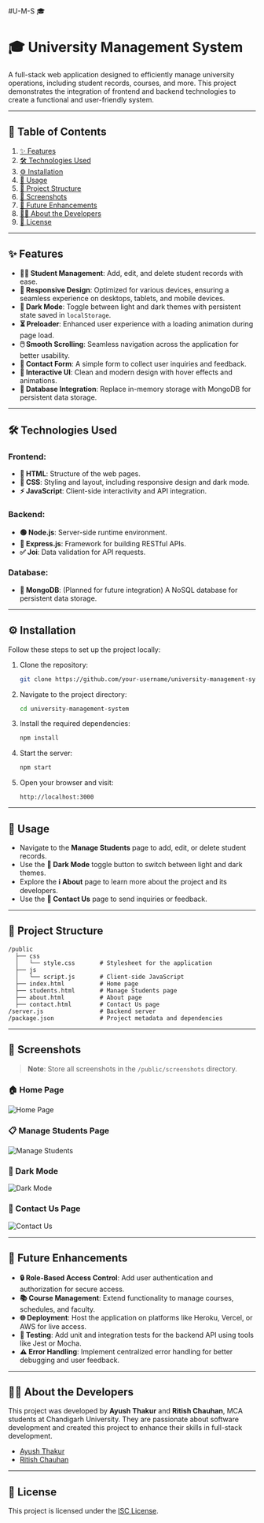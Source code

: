 #U-M-S 🎓

# 🎓 University Management System

A full-stack web application designed to efficiently manage university operations, including student records, courses, and more. This project demonstrates the integration of frontend and backend technologies to create a functional and user-friendly system.

---

## 📑 Table of Contents

1. [✨ Features](#features)
2. [🛠️ Technologies Used](#technologies-used)
3. [⚙️ Installation](#installation)
4. [🚀 Usage](#usage)
5. [📂 Project Structure](#project-structure)
6. [📸 Screenshots](#screenshots)
7. [🔮 Future Enhancements](#future-enhancements)
8. [👩‍💻 About the Developers](#about-the-developers)
9. [📜 License](#license)

---

## ✨ Features

- **👨‍🎓 Student Management**: Add, edit, and delete student records with ease.
- **📱 Responsive Design**: Optimized for various devices, ensuring a seamless experience on desktops, tablets, and mobile devices.
- **🌙 Dark Mode**: Toggle between light and dark themes with persistent state saved in `localStorage`.
- **⏳ Preloader**: Enhanced user experience with a loading animation during page load.
- **🖱️ Smooth Scrolling**: Seamless navigation across the application for better usability.
- **📧 Contact Form**: A simple form to collect user inquiries and feedback.
- **🎨 Interactive UI**: Clean and modern design with hover effects and animations.
- **🍃 Database Integration**: Replace in-memory storage with MongoDB for persistent data storage.

---

## 🛠️ Technologies Used

### Frontend:
- **📄 HTML**: Structure of the web pages.
- **🎨 CSS**: Styling and layout, including responsive design and dark mode.
- **⚡ JavaScript**: Client-side interactivity and API integration.

### Backend:
- **🟢 Node.js**: Server-side runtime environment.
- **🚀 Express.js**: Framework for building RESTful APIs.
- **✅ Joi**: Data validation for API requests.

### Database:
- **🍃 MongoDB**: (Planned for future integration) A NoSQL database for persistent data storage.

---

## ⚙️ Installation

Follow these steps to set up the project locally:

1. Clone the repository:
   ```bash
   git clone https://github.com/your-username/university-management-system.git
   ```
2. Navigate to the project directory:
   ```bash
   cd university-management-system
   ```
3. Install the required dependencies:
   ```bash
   npm install
   ```
4. Start the server:
   ```bash
   npm start
   ```
5. Open your browser and visit:
   ```
   http://localhost:3000
   ```

---

## 🚀 Usage

- Navigate to the **Manage Students** page to add, edit, or delete student records.
- Use the **🌙 Dark Mode** toggle button to switch between light and dark themes.
- Explore the **ℹ️ About** page to learn more about the project and its developers.
- Use the **📧 Contact Us** page to send inquiries or feedback.

---

## 📂 Project Structure

```
/public
  ├── css
  │   └── style.css       # Stylesheet for the application
  ├── js
  │   └── script.js       # Client-side JavaScript
  ├── index.html          # Home page
  ├── students.html       # Manage Students page
  ├── about.html          # About page
  ├── contact.html        # Contact Us page
/server.js                # Backend server
/package.json             # Project metadata and dependencies
```

---

## 📸 Screenshots

> **Note**: Store all screenshots in the `/public/screenshots` directory.

### 🏠 Home Page
![Home Page](./public/screenshots/home-page.png)

### 📋 Manage Students Page
![Manage Students](./public/screenshots/manage-students-page.png)

### 🌙 Dark Mode
![Dark Mode](./public/screenshots/dark-mode.png)

### 📧 Contact Us Page
![Contact Us](./public/screenshots/contact-us-page.png)

---

## 🔮 Future Enhancements

- **🔒 Role-Based Access Control**: Add user authentication and authorization for secure access.
- **📚 Course Management**: Extend functionality to manage courses, schedules, and faculty.
- **🌐 Deployment**: Host the application on platforms like Heroku, Vercel, or AWS for live access.
- **🧪 Testing**: Add unit and integration tests for the backend API using tools like Jest or Mocha.
- **⚠️ Error Handling**: Implement centralized error handling for better debugging and user feedback.

---

## 👩‍💻 About the Developers

This project was developed by **Ayush Thakur** and **Ritish Chauhan**, MCA students at Chandigarh University. They are passionate about software development and created this project to enhance their skills in full-stack development.

- [Ayush Thakur](https://github.com/aayushthakur001/)
- [Ritish Chauhan](https://github.com/ritish-chauhan)

---

## 📜 License

This project is licensed under the [ISC License](LICENSE).
